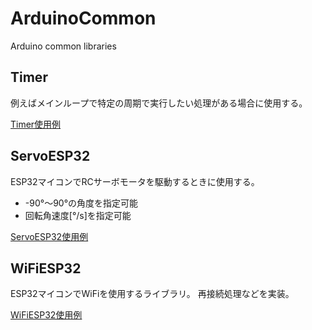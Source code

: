 # ArduinoCommon

Arduino common libraries

## Timer

例えばメインループで特定の周期で実行したい処理がある場合に使用する。

[Timer使用例](examples/Timer/Timer.ino)

## ServoESP32

ESP32マイコンでRCサーボモータを駆動するときに使用する。

- -90°～90°の角度を指定可能
- 回転角速度[°/s]を指定可能

[ServoESP32使用例](examples/ServoESP32/ServoESP32.ino)

## WiFiESP32

ESP32マイコンでWiFiを使用するライブラリ。
再接続処理などを実装。

[WiFiESP32使用例](examples/WiFiESP32/WiFiESP32.ino)
